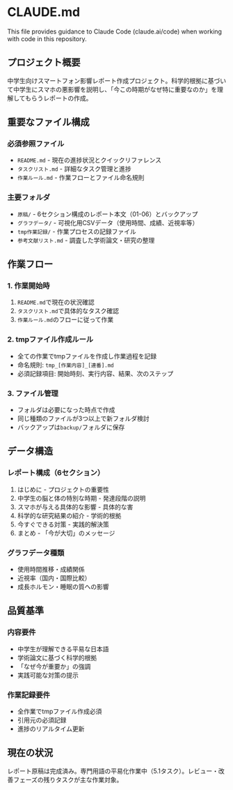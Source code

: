 # CLAUDE.md

This file provides guidance to Claude Code (claude.ai/code) when working with code in this repository.

## プロジェクト概要

中学生向けスマートフォン影響レポート作成プロジェクト。科学的根拠に基づいて中学生にスマホの悪影響を説明し、「今この時期がなぜ特に重要なのか」を理解してもらうレポートの作成。

## 重要なファイル構成

### 必須参照ファイル
- `README.md` - 現在の進捗状況とクイックリファレンス
- `タスクリスト.md` - 詳細なタスク管理と進捗
- `作業ルール.md` - 作業フローとファイル命名規則

### 主要フォルダ
- `原稿/` - 6セクション構成のレポート本文（01-06）とバックアップ
- `グラフデータ/` - 可視化用CSVデータ（使用時間、成績、近視率等）
- `tmp作業記録/` - 作業プロセスの記録ファイル
- `参考文献リスト.md` - 調査した学術論文・研究の整理

## 作業フロー

### 1. 作業開始時
1. `README.md`で現在の状況確認
2. `タスクリスト.md`で具体的なタスク確認
3. `作業ルール.md`のフローに従って作業

### 2. tmpファイル作成ルール
- 全ての作業でtmpファイルを作成し作業過程を記録
- 命名規則: `tmp_[作業内容]_[連番].md`
- 必須記録項目: 開始時刻、実行内容、結果、次のステップ

### 3. ファイル管理
- フォルダは必要になった時点で作成
- 同じ種類のファイルが3つ以上で新フォルダ検討
- バックアップは`backup/`フォルダに保存

## データ構造

### レポート構成（6セクション）
1. はじめに - プロジェクトの重要性
2. 中学生の脳と体の特別な時期 - 発達段階の説明
3. スマホが与える具体的な影響 - 具体的な害
4. 科学的な研究結果の紹介 - 学術的根拠
5. 今すぐできる対策 - 実践的解決策
6. まとめ - 「今が大切」のメッセージ

### グラフデータ種類
- 使用時間推移・成績関係
- 近視率（国内・国際比較）
- 成長ホルモン・睡眠の質への影響

## 品質基準

### 内容要件
- 中学生が理解できる平易な日本語
- 学術論文に基づく科学的根拠
- 「なぜ今が重要か」の強調
- 実践可能な対策の提示

### 作業記録要件
- 全作業でtmpファイル作成必須
- 引用元の必須記録
- 進捗のリアルタイム更新

## 現在の状況

レポート原稿は完成済み。専門用語の平易化作業中（5.1タスク）。レビュー・改善フェーズの残りタスクが主な作業対象。